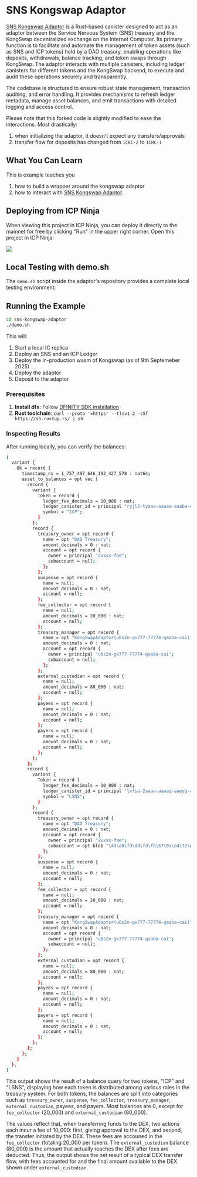 # SNS Kongswap Adaptor

[SNS Kongswap Adaptor](https://github.com/ShahriarJavidi/sns-kongswap-adaptor/tree/ICP-Ninja) is a Rust-based canister designed to act as an adaptor between the Service Nervous System (SNS) treasury and the KongSwap decentralized exchange on the Internet Computer. Its primary function is to facilitate and automate the management of token assets (such as SNS and ICP tokens) held by a DAO treasury, enabling operations like deposits, withdrawals, balance tracking, and token swaps through KongSwap. The adaptor interacts with multiple canisters, including ledger canisters for different tokens and the KongSwap backend, to execute and audit these operations securely and transparently.

The codebase is structured to ensure robust state management, transaction auditing, and error handling. It provides mechanisms to refresh ledger metadata, manage asset balances, and emit transactions with detailed logging and access control. 

Please note that this forked code is slightly modified to ease the interactions. Most drastically:

1. when initializing the adaptor, it doesn't expect any transfers/approvals
2. transfer flow for deposits has changed from `ICRC-2` to `ICRC-1`

## What You Can Learn

This is example teaches you
1. how to build a wrapper around the kongswap adaptor
2. how to interact with [SNS Kongswap Adaptor](https://github.com/ShahriarJavidi/sns-kongswap-adaptor/tree/ICP-Ninja).

## Deploying from ICP Ninja

When viewing this project in ICP Ninja, you can deploy it directly to the mainnet for free by clicking "Run" in the upper right corner. Open this project in ICP Ninja:

[![](https://icp.ninja/assets/open.svg)](https://icp.ninja/i?g=https://github.com/ShahriarJavidi/sns-kongswap-adaptor/tree/ICP-Ninja)

## Local Testing with demo.sh

The `demo.sh` script inside the adaptor's repository provides a complete local testing environment:

## Running the Example

```bash
cd sns-kongswap-adaptor
./demo.sh
```

This will:
1. Start a local IC replica
2. Deploy an SNS and an ICP Ledger
3. Deploy the in-production wasm of Kongswap (as of 9th Septemeber 2025)
4. Deploy the adaptor
5. Deposit to the adaptor

### Prerequisites

1. **Install dfx**: Follow [DFINITY SDK installation](https://internetcomputer.org/docs/current/developer-docs/setup/install/)
2. **Rust toolchain**: `curl --proto '=https' --tlsv1.2 -sSf https://sh.rustup.rs/ | sh`



### Inspecting Results

After running locally, you can verify the balances:

```bash
(
  variant {
    Ok = record {
      timestamp_ns = 1_757_497_646_192_427_578 : nat64;
      asset_to_balances = opt vec {
        record {
          variant {
            Token = record {
              ledger_fee_decimals = 10_000 : nat;
              ledger_canister_id = principal "ryjl3-tyaaa-aaaaa-aaaba-cai";
              symbol = "ICP";
            }
          };
          record {
            treasury_owner = opt record {
              name = opt "DAO Treasury";
              amount_decimals = 0 : nat;
              account = opt record {
                owner = principal "2vxsx-fae";
                subaccount = null;
              };
            };
            suspense = opt record {
              name = null;
              amount_decimals = 0 : nat;
              account = null;
            };
            fee_collector = opt record {
              name = null;
              amount_decimals = 20_000 : nat;
              account = null;
            };
            treasury_manager = opt record {
              name = opt "KongSwapAdaptor(u6s2n-gx777-77774-qaaba-cai)";
              amount_decimals = 0 : nat;
              account = opt record {
                owner = principal "u6s2n-gx777-77774-qaaba-cai";
                subaccount = null;
              };
            };
            external_custodian = opt record {
              name = null;
              amount_decimals = 80_000 : nat;
              account = null;
            };
            payees = opt record {
              name = null;
              amount_decimals = 0 : nat;
              account = null;
            };
            payers = opt record {
              name = null;
              amount_decimals = 0 : nat;
              account = null;
            };
          };
        };
        record {
          variant {
            Token = record {
              ledger_fee_decimals = 10_000 : nat;
              ledger_canister_id = principal "lvfsa-2aaaa-aaaaq-aaeyq-cai";
              symbol = "LSNS";
            }
          };
          record {
            treasury_owner = opt record {
              name = opt "DAO Treasury";
              amount_decimals = 0 : nat;
              account = opt record {
                owner = principal "2vxsx-fae";
                subaccount = opt blob "\4d\a0\fd\dd\fd\fb\57\0a\e4\72\d5\e4\07\1c\f5\10\4d\a6\c0\be\71\ca\66\e9\b7\e1\db\6f\6e\ad\1d\c3";
              };
            };
            suspense = opt record {
              name = null;
              amount_decimals = 0 : nat;
              account = null;
            };
            fee_collector = opt record {
              name = null;
              amount_decimals = 20_000 : nat;
              account = null;
            };
            treasury_manager = opt record {
              name = opt "KongSwapAdaptor(u6s2n-gx777-77774-qaaba-cai)";
              amount_decimals = 0 : nat;
              account = opt record {
                owner = principal "u6s2n-gx777-77774-qaaba-cai";
                subaccount = null;
              };
            };
            external_custodian = opt record {
              name = null;
              amount_decimals = 80_000 : nat;
              account = null;
            };
            payees = opt record {
              name = null;
              amount_decimals = 0 : nat;
              account = null;
            };
            payers = opt record {
              name = null;
              amount_decimals = 0 : nat;
              account = null;
            };
          };
        };
      };
    }
  },
)
```

This output shows the result of a balance query for two tokens, "ICP" and "LSNS", displaying how each token is distributed among various roles in the treasury system. For both tokens, the balances are split into categories such as `treasury_owner`, `suspense`, `fee_collector`, `treasury_manager`, `external_custodian`, payees, and payers. Most balances are 0, except for `fee_collector` (20_000) and `external_custodian` (80_000).

The values reflect that, when transferring funds to the DEX, two actions each incur a fee of 10_000: 
first, giving approval to the DEX, and second, the transfer initiated by the DEX. These fees are accouned in the `fee_collector` (totaling 20_000 per token). The `external_custodian` balance (80_000) is the amount that actually reaches the DEX after fees are deducted. Thus, the output shows the net result of a typical DEX transfer flow, with fees accounted for and the final amount available to the DEX shown under `external_custodian`.